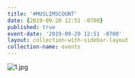 ```yaml
---
title: '#MUSLIMSCOUNT'
date: {2019-09-20 12:51 -0700}
published: true
event-date: '2019-09-20 12:51 -0700'
layout: collection-with-sidebar-layout
collection-name: events
---
```


![1.jpg]({{site.baseurl}}/media/1.jpg)
